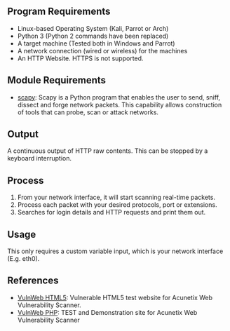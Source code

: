 ## Program Requirements

* Linux-based Operating System (Kali, Parrot or Arch)
* Python 3 (Python 2 commands have been replaced)
* A target machine (Tested both in Windows and Parrot)
* A network connection (wired or wireless) for the machines
* An HTTP Website. HTTPS is not supported.

## Module Requirements

* [scapy](https://scapy.readthedocs.io/en/latest/): Scapy is a Python program that enables the user to send, sniff, dissect and forge network packets. This capability allows construction of tools that can probe, scan or attack networks.

## Output

A continuous output of HTTP raw contents. This can be stopped by a keyboard interruption.

## Process

1. From your network interface, it will start scanning real-time packets.
2. Process each packet with your desired protocols, port or extensions.
3. Searches for login details and HTTP requests and print them out.

## Usage

This only requires a custom variable input, which is your network interface (E.g. eth0).

## References

* [VulnWeb HTML5](http://testhtml5.vulnweb.com/): Vulnerable HTML5 test website for Acunetix Web Vulnerability Scanner.
* [VulnWeb PHP](http://testphp.vulnweb.com/): TEST and Demonstration site for Acunetix Web Vulnerability Scanner
